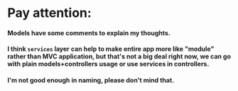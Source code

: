 # Pay attention:

#### Models have some comments to explain my thoughts.

#### I think `services` layer can help to make entire app more like "module" rather than MVC application, but that's not a big deal right now, we can go with plain models+controllers usage or use services in controllers.

#### I'm not good enough in naming, please don't mind that.
